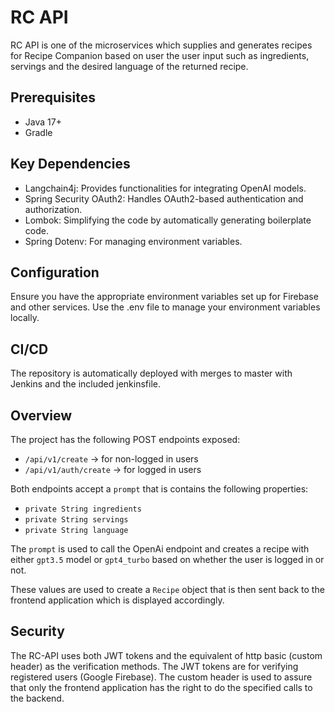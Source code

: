 # RC API
RC API is one of the microservices which supplies and generates recipes for Recipe Companion based on user the user input such as ingredients, servings and the desired language of the returned recipe. 

## Prerequisites
- Java 17+
- Gradle

## Key Dependencies
- Langchain4j: Provides functionalities for integrating OpenAI models.
- Spring Security OAuth2: Handles OAuth2-based authentication and authorization.
- Lombok: Simplifying the code by automatically generating boilerplate code.
- Spring Dotenv: For managing environment variables.

## Configuration
Ensure you have the appropriate environment variables set up for Firebase and other services. Use the .env file to manage your environment variables locally.

## CI/CD
The repository is automatically deployed with merges to master with Jenkins and the included jenkinsfile.

## Overview
The project has the following POST endpoints exposed:
- `/api/v1/create` -> for non-logged in users
- `/api/v1/auth/create` -> for logged in users

Both endpoints accept a `prompt` that is contains the following properties:
- `private String ingredients`
- `private String servings`
- `private String language`

The `prompt` is used to call the OpenAi endpoint and creates a recipe with either `gpt3.5` model or `gpt4_turbo` based on whether the user is logged in or not.

These values are used to create a `Recipe` object that is then sent back to the frontend application which is displayed accordingly.

## Security
The RC-API uses both JWT tokens and the equivalent of http basic (custom header) as the verification methods. 
The JWT tokens are for verifying registered users (Google Firebase). 
The custom header is used to assure that only the frontend application has the right to do the specified calls to the backend.

